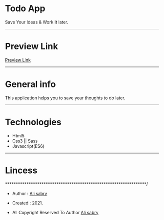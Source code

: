# Todo App 
Save Your Ideas & Work It later.

<hr />

# Preview Link
[Preview Link](https://ali-sabry.github.io/todo-app/)

<hr />

# General info
This application helps you to save your thoughts to do later.

<hr />

# Technologies 
* Html5
* Css3 || Sass
* Javascript(ES6)

<hr />

# Lincess
******************************************************************/

* Author      : [Ali sabry](https://www.linkedin.com/in/ali-sabry/)
* Created     : 2021.

* All Copyright Reserved To Author [Ali sabry](https://www.linkedin.com/in/ali-sabry/)

